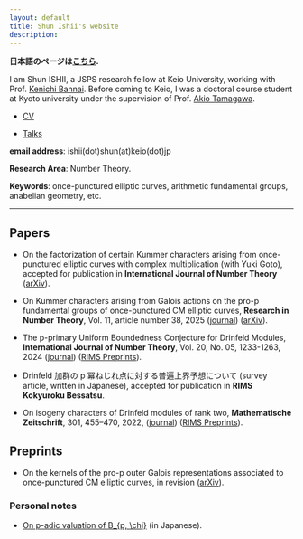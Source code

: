 ```yaml
---
layout: default
title: Shun Ishii's website
description:
---
```


**日本語のページは[こちら](/ja).**

I am Shun ISHII, a JSPS research fellow at Keio University, working with Prof. [Kenichi Bannai](https://www.math.keio.ac.jp/~bannai/en/). Before coming to Keio, I was a doctoral course student at Kyoto university under the supervision of Prof. [Akio Tamagawa](https://www.kurims.kyoto-u.ac.jp/en/list/TAMAGAWA,%20Akio.html).

- [CV](/cv)

- [Talks](/talks)

**email address**: ishii(dot)shun(at)keio(dot)jp

**Research Area**: Number Theory.

**Keywords**: once-punctured elliptic curves, arithmetic fundamental groups, anabelian geometry, etc.

---

## Papers

- On the factorization of certain Kummer characters arising from once-punctured elliptic curves with complex multiplication (with Yuki Goto), accepted for publication in **International Journal of Number Theory** ([arXiv](https://arxiv.org/abs/2412.18846)).

- On Kummer characters arising from Galois actions on the pro-p fundamental groups of once-punctured CM elliptic curves, **Research in Number Theory**, Vol. 11, article number 38, 2025 ([journal](https://link.springer.com/article/10.1007/s40993-025-00622-0)) ([arXiv](https://arxiv.org/abs/2312.04175)).

- The p-primary Uniform Boundedness Conjecture for Drinfeld Modules, **International Journal of Number Theory**, Vol. 20, No. 05, 1233-1263, 2024 ([journal](https://www.worldscientific.com/doi/10.1142/S1793042124500611)) ([RIMS Preprints](https://www.kurims.kyoto-u.ac.jp/preprint/file/RIMS1927.pdf)).

- Drinfeld 加群の p 冪ねじれ点に対する普遍上界予想について (survey article, written in Japanese), accepted for publication in **RIMS Kokyuroku Bessatsu**.

- On isogeny characters of Drinfeld modules of rank two, **Mathematische Zeitschrift**, 301, 455–470, 2022, ([journal](https://link.springer.com/article/10.1007/s00209-021-02921-5)) ([RIMS Preprints](https://www.kurims.kyoto-u.ac.jp/preprint/file/RIMS1947-revision.pdf)).

## Preprints

- On the kernels of the pro-p outer Galois representations associated to once-punctured CM elliptic curves, in revision ([arXiv](https://arxiv.org/abs/2312.04196)).

### Personal notes

- [On p-adic valuation of B\_{p, \chi}](/notes/pvalBer.pdf) (in Japanese).
